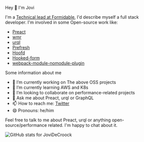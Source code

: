 Hey 👋 I'm Jovi

I'm a [Technical lead at Formidable](https://formidable.com/), I'd describe myself a full stack developer. I'm involved in some Open-source work like:

- [Preact](https://github.com/preactjs/preact)
- [wmr](https://github.com/preactjs/wmr)
- [urql](https://github.com/FormidableLabs/urql)
- [Prefresh](https://github.com/JoviDeCroock/prefresh)
- [Hoofd](https://github.com/JoviDeCroock/hoofd)
- [Hooked-form](https://github.com/JoviDeCroock/Hooked-Form)
- [webpack-module-nomodule-plugin](https://github.com/JoviDeCroock/webpack-module-nomodule-plugin)

Some information about me

- 🔭 I’m currently working on The above OSS projects
- 🌱 I’m currently learning AWS and K8s
- 👯 I’m looking to collaborate on performance-related projects
- 💬 Ask me about Preact, urql or GraphQL
- 📫 How to reach me: [Twitter](https://twitter.com/JoviDeC)
- 😄 Pronouns: he/him

Feel free to talk to me about Preact, urql or anything open-source/performance related. I'm happy to chat about it.

<img alt="GitHub stats for JoviDeCroock" src="https://github-readme-stats.vercel.app/api?username=JoviDeCroock&&show_icons=true&title_color=ffffff&icon_color=bb2acf&text_color=daf7dc&bg_color=151515" />
